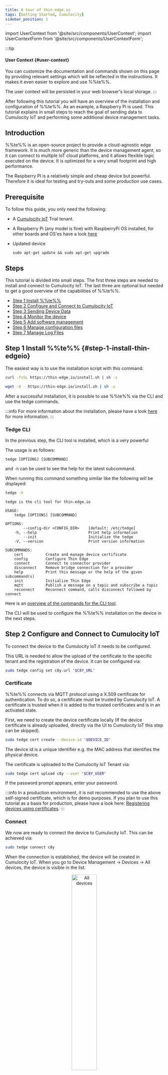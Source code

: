 ```yaml
---
title: A tour of thin-edge.io
tags: [Getting Started, Cumulocity]
sidebar_position: 1
---
```


import UserContext from '@site/src/components/UserContext';
import UserContextForm from '@site/src/components/UserContextForm';

:::tip
#### User Context {#user-context}

You can customize the documentation and commands shown on this page by providing relevant settings which will be reflected in the instructions. It makes it even easier to explore and use %%te%%.

<UserContextForm settings="DEVICE_ID,C8Y_URL,C8Y_USER" />

The user context will be persisted in your web browser's local storage.
:::

After following this tutorial you will have an overview of the installation and configuration of %%te%%. As an example, a Raspberry Pi is used. This tutorial explains in small steps to reach the goal of sending data to Cumulocity IoT and performing some additional device management tasks.


## Introduction

%%te%% is an open-source project to provide a cloud-agnostic edge framework. It is much more generic than the device management agent, so it can connect to multiple IoT cloud platforms, and it allows flexible logic executed on the device. It is optimized for a very small footprint and high performance.

The Raspberry PI is a relatively simple and cheap device but powerful. Therefore it is ideal for testing and try-outs and some production use cases.


##  Prerequisite

To follow this guide, you only need the following:
- A [Cumulocity IoT](https://www.softwareag.cloud/site/product/cumulocity-iot.html) Trial tenant.

- A Raspberry Pi (any model is fine) with RaspberryPi OS installed, for other boards and OS'es have a look [here](../references/supported-platforms.md)
- Updated device

    ```
    sudo apt-get update && sudo apt-get upgrade
    ```

## Steps

This tutorial is divided into small steps. The first three steps are needed to install and connect to Cumulocity IoT. The last three are optional but needed to get a good overview of the capabilities of %%te%%.

- [Step 1 Install %%te%%](#step-1-install-thin-edgeio)
- [Step 2 Configure and Connect to Cumulocity IoT](#step-2-configure-and-connect-to-cumulocity-iot)
- [Step 3 Sending Device Data](#step-3-sending-device-data)
- [Step 4 Monitor the device](#step-4-monitor-the-device)
- [Step 5 Add software management](#step-5-add-software-management)
- [Step 6 Manage configuration files](#step-6-manage-configuration-files)
- [Step 7 Manage Log Files](#step-7-manage-log-files)


## Step 1 Install %%te%% {#step-1-install-thin-edgeio}

The easiest way is to use the installation script with this command:

```sh tab={"label":"curl"}
curl -fsSL https://thin-edge.io/install.sh | sh -s
```

```sh tab={"label":"wget"}
wget -O - https://thin-edge.io/install.sh | sh -s
```

After a successful installation, it is possible to use %%te%% via the CLI and use the tedge commands.

:::info
For more information about the installation, please have a look [here](../install/index.md) for more information.
:::

### Tedge CLI

In the previous step, the CLI tool is installed, which is a very powerful

The usage is as follows:
```
tedge [OPTIONS] [SUBCOMMAND]
```
and `-h` can be used to see the help for the latest subcommand.

When running this command something similar like the following will be displayed:


```sh
tedge -h
```

```run command="tedge -h" lang="text" title="Output"
tedge is the cli tool for thin-edge.io

USAGE:
    tedge [OPTIONS] [SUBCOMMAND]

OPTIONS:
        --config-dir <CONFIG_DIR>    [default: /etc/tedge]
    -h, --help                       Print help information
        --init                       Initialize the tedge
    -V, --version                    Print version information

SUBCOMMANDS:
    cert          Create and manage device certificate
    config        Configure Thin Edge
    connect       Connect to connector provider
    disconnect    Remove bridge connection for a provider
    help          Print this message or the help of the given subcommand(s)
    init          Initialize Thin Edge
    mqtt          Publish a message on a topic and subscribe a topic
    reconnect     Reconnect command, calls disconnect followed by connect
```

Here is an [overview of the commands for the CLI tool](../references/cli/index.md).

The CLI will be used to configure the %%te%% installation on the device in the next steps.

## Step 2 Configure and Connect to Cumulocity IoT

To connect the device to the Cumulocity IoT it needs to be configured.

This URL is needed to allow the upload of the certificate to the specific tenant and the registration of the device. It can be configured via:

<UserContext>

```sh
sudo tedge config set c8y.url "$C8Y_URL"
```

</UserContext>

### Certificate

%%te%% connects via MQTT protocol using a X.509 certificate for authentication. To do so, a certificate must be trusted by Cumulocity IoT. A certificate is trusted when it is added to the trusted certificates and is in an activated state.

First, we need to create the device certificate locally (If the device certificate is already uploaded, directly via the UI to Cumulocity IoT this step can be skipped).

<UserContext>

```sh
sudo tedge cert create --device-id "$DEVICE_ID"
```

</UserContext>

The device id is a unique identifier e.g. the MAC address that identifies the physical device.

The certificate is uploaded to the Cumulocity IoT Tenant via:

<UserContext>

```sh
sudo tedge cert upload c8y --user "$C8Y_USER"
```

</UserContext>

If the password prompt appears, enter your password.

:::info
In a production environment, it is not recommended to use the above self-signed certificate, which is for demo purposes. If you plan to use this tutorial as a basis for production, please have a look here: [Registering devices using certificates](https://cumulocity.com/guides/10.7.0/device-sdk/mqtt/#device-certificates).
:::

### Connect

We now are ready to connect the device to Cumulocity IoT. This can be achieved via:

```sh
sudo tedge connect c8y
```

When the connection is established, the device will be created in Cumulocity IoT. When you go to Device Management &rarr; Devices &rarr; All devices, the device is visible in the list.

<p align="center">
    <img
        src={require('./images/DevicesList.png').default}
        alt="All devices"
        width="40%"
    />
</p>

## Step 3 Sending Device Data

Once your device is configured and connected to Cumulocity IoT, you can start sending measurements, events or alarms. In the standard configuration, you can not connect externally to the mosquito broker and thus the messages have to be sent directly from the device itself.

Below shows some examples on how to publish an MQTT message via the command line:

```sh te2mqtt formats=v1
tedge mqtt pub '{{TOPIC}}' '{{PAYLOAD}}'
```

%%te%% comes with a tedge-mapper daemon. This process collects the data from the `te/#` topics and translates them to the tedge payloads on the `c8y/#` topics which are mapped directly to Cumulocity IoT. The mapper translates simple JSON to the desired target payload for Cumulocity IoT.

### Sending measurements

Measurements within Cumulocity IoT represent regularly acquired readings and statistics from sensors.

A simple single-valued measurement like a temperature measurement can be represented in %%te%% JSON as follows:

```json
{"temperature": 25}
```

With the key-value pair representing the measurement type and the numeric value of the measurement. The endpoint that is supervised by the tedge-mapper for measurements is:

```sh
te/+/+/+/+/m/+
```

The temperature measurement described above can be sent as follows:

```sh te2mqtt formats=v1
tedge mqtt pub te/device/main///m/ '{"temperature": 25}'
```

### Sending events

Events are used to pass real-time information, which is not just plain sensor values, through Cumulocity IoT.

A simple event can be represented in %%te%% JSON as follows:

```json
{
  "text": "A door was closed"
}
```

The endpoint that is supervised by the tedge-mapper for events is:

```sh
te/+/+/+/+/e/+
```

So the door open event described above can be sent as follows:

```sh te2mqtt formats=v1
tedge mqtt pub te/device/main///e/door '{"text": "A door was closed"}'
```

:::info
The command does not provide the `time` property, so the current timestamp will be injected by the mapper.
However an explicit time can be given as a Unix timestamp, as in `"time": 1706794400`, or using RFC 3339, as in `"time":"2024-02-01T13:32:19+00:00"`.
:::

When you go to events (`Device management` &rarr; `your device` &rarr; `events`), you should see this:

![Sending Events](./images/SendingEvents.png)

## Step 4 Monitor the device

With %%te%% device monitoring, you can collect metrics from the device and forward these device metrics to Cumulocity IoT.

Device monitoring can be enabled by installing a community package, [tedge-collectd-setup](https://cloudsmith.io/~thinedge/repos/community/packages/?q=name%3A%27%5Etedge-collectd-setup%24%27), which will install [collectd](https://collectd.org/) and configure some sensible defaults including monitoring of cpu, memory and disk metrics.

```sh tab={"label":"Debian/Ubuntu"}
sudo apt-get install tedge-collectd-setup
```

```sh tab={"label":"RHEL/Fedora/RockyLinux"}
sudo dnf install tedge-collectd-setup
```

```sh tab={"label":"Alpine"}
sudo apk add tedge-collectd-setup
```

What you should see by now is that data arrives on the `collectd/#` topics. You can check that via:

```sh te2mqtt formats=v1
tedge mqtt sub 'collectd/#'
```

The output will be similar like:

```log title="Output"
INFO: Connected
[collectd/raspberrypi/df-root/percent_bytes-used] 1667205183.407:11.7998857498169
[collectd/raspberrypi/memory/percent-used] 1667205183.408:4.87045198079293
[collectd/raspberrypi/cpu/percent-active] 1667205184.398:1.52284263959391
```

:::note
The default collectd settings, `/etc/collectd/collectd.conf`, use conservative interval times, e.g. 10 mins to 1 hour depending on the metric. This is done so that the metrics don't consume unnecessary IoT resources both on the device and in the cloud. If you want to push the metrics more frequently then you will have to adjust the `Interval` settings either globally or on the individual plugins. Make sure you restart the collectd service after making any changes to the configuration.
:::

The `tedge-mapper-collectd` service subscribes to the `collectd/#` topics and translates them to the tedge payloads, then the respective cloud mappers will translate the %%te%% messages to the format dictated by each cloud.

As an example, you can inspect the Cumulocity IoT translated metrics using the following command:

```sh te2mqtt formats=v1
tedge mqtt sub 'c8y/#'
```

The output will be similar like:

```log title="Output"
INFO: Connected
[c8y/measurement/measurements/create] {"type":"ThinEdgeMeasurement","time":"2022-10-31T08:35:44.398000001Z","cpu":{"percent-active":{"value":1.26262626262626}},"memory":{"percent-used":{"value":4.87024847292786}}}
[c8y/measurement/measurements/create] {"type":"ThinEdgeMeasurement","time":"2022-10-31T08:35:45.398000001Z","memory":{"percent-used":{"value":4.87024847292786}},"cpu":{"percent-active":{"value":1.01522842639594}}}
[c8y/measurement/measurements/create] {"type":"ThinEdgeMeasurement","time":"2022-10-31T08:35:46.398000001Z","memory":{"percent-used":{"value":4.87024847292786}},"cpu":{"percent-active":{"value":0.759493670886076}}}
[c8y/measurement/measurements/create] {"type":"ThinEdgeMeasurement","time":"2022-10-31T08:35:47.398000001Z","memory":{"percent-used":{"value":4.87024847292786}},"cpu":{"percent-active":{"value":2.01005025125628}}}
[c8y/measurement/measurements/create] {"type":"ThinEdgeMeasurement","time":"2022-10-31T08:35:48.398000001Z","memory":{"percent-used":{"value":4.87004496506279}},"cpu":{"percent-active":{"value":0.254452926208651}}}
```

The monitoring data will appear in Cumulocity IoT on the device in the measurement section.
![CollectdMeasurements](./images/CollectdMeasurements.png)


### Edit Collectd

To change the monitored data, it is needed to change the collectd.conf. This can be done via Cumulocity IoT, and [step 6](#change-collectd-configuration) explains how to do it.


## Step 5 Add software management

Software management takes care of allowing installation and management of any type of software from Cumulocity IoT. Since the type is generic, any type of software can be managed. In %%te%% this can be extended with plugins. For every software type, a particular plugin is needed.

The following plugins do exist:

- Docker
- APT
- Docker-compose
- Snap

To use those plugins they need to be copied to the following folder:

```sh
/etc/tedge/sm-plugins/
```

The APT plugin (provided by the `tedge-apt-plugin` package) is installed by default. You can find the other plugins in the repository. Make sure to disconnect/reconnect the device after adding plugins via:

<!-- TODO: Verify if reconnecting the mapper is really necessary! -->

```sh
sudo tedge reconnect c8y
```

### Adding new software into the software repository in Cumulocity IoT

1. Go to Cumulocity IoT

2. Go to `Management` &rarr; `Software repository` (left in the menu) and click `Add software` at the right of the top menu bar.

3. In the dialog box, enter a name for the software and confirm it by clicking `Add new`, a description and its version.

4. %%te%% contains a default plugin supporting `debian` packages from both `apt` repositories as well as remote locations.
    If you prefer to use packages from an `apt` repository, select the `Provide a file path` option and give an empty space (' ').

    ![Add new software](./images/AddSoftware.png)

    If you would like to use other sources (eg. a file uploaded to your cloud or an external source), provide the full URL to the file.
    If you would like to upload your binaries, select `Upload a binary` option and upload the file to Cumulocity IoT software repository.


5. Press `Add Software` button.


### Installing software on a device

1. Go to Cumulocity IoT
2. Click `All devices` in the Devices menu, select the desired device from the device list and open its Software tab.

    The Software tab shows a list of all available software installed on the device. If a given software has a type, it will be displayed next to its name. It is possible to search for a particular software by its name or filter the list by software type.

3. Click on `Install software`, on the bottom of the page
4. Find/select the software which was added to the repository in the previous step.
5. Select the right version and click on `install`
6. Then click on `apply changes`, the software will be installed.

When a different version of the already installed software needs to be installed, choose in step 4 the installed software from the list and in step 5 the desired version.

Find more information about [how to manage the software](https://cumulocity.com/guides/users-guide/device-management/#managing-software-on-a-device) on a device.

How to [develop your own plugins](../extend/software-management.md) is described here.

## Step 6 Manage configuration files

With %%te%% it is possible to manage config files on a device by using the Cumulocity IoT configuration management feature as a part of Device Management.

This functionality is directly installed with the initial script. However, it is needed to configure its configuration file to add the entries for the configuration files which need to be managed.

As an example you can copy the following content to add some new configuration files which can be retrieved or applied to the device:

```toml title="file: /etc/tedge/plugins/tedge-configuration-plugin.toml"
files = [
    { path = '/etc/tedge/tedge.toml' },
    { path = '/etc/tedge/mosquitto-conf/c8y-bridge.conf', type = 'c8y-bridge.conf' },
    { path = '/etc/tedge/mosquitto-conf/tedge-mosquitto.conf', type = 'tedge-mosquitto.conf' },
    { path = '/etc/mosquitto/mosquitto.conf', type = 'mosquitto.conf' }
]
```

Where:

* `path` is the full path to the configuration file.
* `type` is a unique alias for each file entry which will be used to represent that file in Cumulocity UI.

Then navigate to  Cumulocity IoT Device Management and the desired device. Open its Configuration tab. You can find tedge-configuration-plugin and more are listed as supported configuration types, as declared in the plugin configuration file. Here you can save the configuration files into the repository or download them.


### Change configuration files via Cumulocity IoT.

If there is a need to change one or more configuration files, there is more than one option to follow:

* Create a whole new configuration file
* Change an existing configuration file

In this tutorial the last option is explained, there are some steps to be taken:

![Configuration Management](./images/ConfigurationManagement.png)


1. Save the configuration file to the repository (`Device management` &rarr; `configuration`. In the list of configuration files  pick  a file to change and click on `Save to repository`).
2. Go to `Management` &rarr; `configuration` snapshots repository.
3. Download the configuration file which needs to be changed (the one you saved to the repository in step 1).
4. Edit this file as needed.
5. Click on `Add configuration snapshot` (top right).
6. Fill the fields, make sure the device type is %%te%%, select the right Configuration type and add the (just edited) configuration file and click on  `Add configuration`.
7. Go back to the device and then to the configuration. In the Available supported configuration you will see the configuration file which was just created. When you click on it, you will see the content.
8. Then click on  `send configuration to device` the configuration file is uploaded to the device.
9. If you then click on `get snapshot from device` (select the right configuration file in device-supported configurations), you will see the change of the configuration file.



![Change Configuration](./images/ChangeConfiguration.png)

### Change collectd configuration file via Cumulocity IoT {#change-collectd-configuration}

To change the collectd metrics of the device, which are displayed in Cumulocity IoT, the next steps are needed. These are similar to the steps in the previous paragraphs.


1. Add a new entry to the `files` section of the plugin's configuration file

    ```toml title="file: /etc/tedge/plugins/tedge-configuration-plugin.toml"
    files = [
      # ...
      {path = '/etc/collectd/collectd.conf', type = 'collectd.conf'},
    ]
    ```

2. Save the configuration file to the repository
3. Go to `Management` &rarr; `configuration` snapshots repository
4. Download the configuration file which needs to be changed
5. Edit this file as needed
6. Click on `Add configuration snapshot` (top right)
7. Fill in the fields, make sure the device type is %%te%% and select the right Configuration type and add the (just edited) configuration file then click on `Add configuration`
8. Go back to the device and then to the configuration. In the Available supported configuration you will see the configuration file which was just created. When you click on it, you will see the content
9. Then click on `send configuration to the device` the configuration file is uploaded to the device.
10. If you then click on get snapshot from device (select the right configuration file in device supported configurations), you will see the change of the configuration file.


## Step 7 Manage Log Files

With %%te%% it is possible to request log files from a device by using the Cumulocity IoT log request feature as a part of Device Management.

This functionality is also installed by default but some configuration is needed to indicate which log files the plugin should manage.

Log files can be added by creating or editing the following file with the given contents:

```toml title="file: /etc/tedge/plugins/tedge-log-plugin.toml"
files = [
  { type = "software-management", path = "/var/log/tedge/agent/software-*" },
  { type = "mosquitto", path = "/var/log/mosquitto/mosquitto.log" },
  { type = "daemon", path = "/var/log/daemon.log" },
  { type = "user", path = "/var/log/user.log" },
  { type = "apt-history", path = "/var/log/apt/history.log" },
  { type = "apt-term", path = "/var/log/apt/term.log" },
  { type = "auth", path = "/var/log/auth.log" },
  { type = "dpkg", path = "/var/log/dpkg.log" },
  { type = "kern", path = "/var/log/kern.log" }
]
```

To see the content of the log files in Cumulocity IoT, take the following steps:

1. Go to device management and select the right device.

2. Select `Logs`. In this screen, you can request Log files
3. Click on `Request log file`(the top right).
4. In the next screen you can select a date range and a type of log.
5. Then click on `Request log file`.
6. Refresh the page.
7. Click on the requested log file, you should see something similar to this:

![Request Log file](./images/RequestLogfile.png)

If `tedge-log-plugin.toml` is added to the `tedge-configuration-plugin.toml` it is possible to do the administration from there.

However, keep in mind that the daemon has to be restarted every time the `/etc/tedge/plugins/tedge-log-plugin.toml` is touched via the command line.

### Final remarks and summary

With this getting started tutorial you gained some insights on how to install and configure %%te%% on a Raspberry Pi.

If you didn't try the optional steps in this tutorial, it might be a nice idea to work on these as you then get a better insight into the device management capabilities of %%te%%. Other things you can work on are capabilities like working with child devices, building your own plugin etc. Tutorials for that can be found [here](../operate/index.md).
